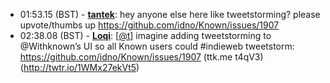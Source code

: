 * <a id="01:53.15">01:53.15 (BST)</a> - __[tantek](https://github.com/tantek)__: hey anyone else here like tweetstorming? please upvote/thumbs up https://github.com/idno/Known/issues/1907
* <a id="02:38.08">02:38.08 (BST)</a> - __[Loqi](https://github.com/Loqi)__: [<a href="https://twitter.com/t">@t</a>] imagine adding tweetstorming to @Withknown’s UI so all Known users could #indieweb tweetstorm: https://github.com/idno/Known/issues/1907 (ttk.me t4qV3) (http://twtr.io/1WMx27ekVt5)
